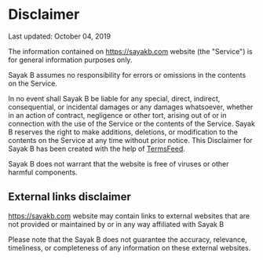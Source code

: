 Disclaimer  
==========

Last updated: October 04, 2019

The information contained on <https://sayakb.com> website (the "Service") is for
general information purposes only.

Sayak B assumes no responsibility for errors or omissions in the contents on
the Service.

In no event shall Sayak B be liable for any special, direct, indirect,
consequential, or incidental damages or any damages whatsoever, whether in an
action of contract, negligence or other tort, arising out of or in connection
with the use of the Service or the contents of the Service. Sayak B reserves
the right to make additions, deletions, or modification to the contents on the
Service at any time without prior notice. This Disclaimer for Sayak B has been
created with the help of [TermsFeed](https://www.termsfeed.com/).

Sayak B does not warrant that the website is free of viruses or other harmful
components.

External links disclaimer  
-------------------------

<https://sayakb.com> website may contain links to external websites that are not
provided or maintained by or in any way affiliated with Sayak B

Please note that the Sayak B does not guarantee the accuracy, relevance,
timeliness, or completeness of any information on these external websites.
